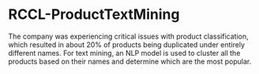 # RCCL-ProductTextMining

The company was experiencing critical issues with product classification, which resulted in about 20% of products being duplicated under entirely different names. For text mining, an NLP model is used to cluster all the products based on their names and determine which are the most popular. 
